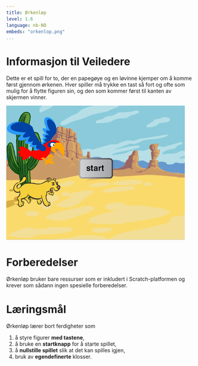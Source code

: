 ```yaml
---
title: Ørkenløp
level: 1.6
language: nb-NO
embeds: "orkenlop.png"
...
```


# Informasjon til Veiledere

Dette er et spill for to, der en papegøye og en løvinne kjemper om å
komme først gjennom ørkenen. Hver spiller må trykke en tast så fort og
ofte som mulig for å flytte figuren sin, og den som kommer først til
kanten av skjermen vinner.

![](orkenlop.png)

# Forberedelser

Ørkenløp bruker bare ressurser som er inkludert i Scratch-platformen
og krever som sådann ingen spesielle forberedelser.

# Læringsmål

Ørkenløp lærer bort ferdigheter som

1. å styre figurer __med tastene__,
2. å bruke en __startknapp__ for å starte spillet,
3. å __nullstille spillet__ slik at det kan spilles igjen,
4. bruk av __egendefinerte__ klosser.

